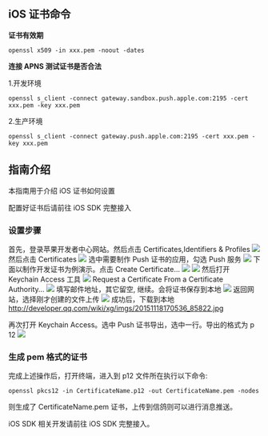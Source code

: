 ##  iOS 证书命令

**证书有效期**
```
openssl x509 -in xxx.pem -noout -dates
```
**连接 APNS 测试证书是否合法**

1.开发环境
```
openssl s_client -connect gateway.sandbox.push.apple.com:2195 -cert xxx.pem -key xxx.pem
```
2.生产环境
```
openssl s_client -connect gateway.push.apple.com:2195 -cert xxx.pem -key xxx.pem
```
## 指南介绍

本指南用于介绍 iOS 证书如何设置

配置好证书后请前往 iOS SDK 完整接入


### 设置步骤

首先，登录苹果开发者中心网站。然后点击 Certificates,Identifiers & Profiles
![](//mc.qcloudimg.com/static/img/13a636325558df6da436d28301e907e3/image.jpg)
然后点击 Certificates
![](//mc.qcloudimg.com/static/img/13a636325558df6da436d28301e907e3/image.jpg)
选中需要制作 Push 证书的应用，勾选 Push 服务
![](//mc.qcloudimg.com/static/img/47598fc9cf98c77fed1c91aa55c1b88e/image.jpg)
下面以制作开发证书为例演示。点击 Create Certificate…
![](//mc.qcloudimg.com/static/img/912a8d77242160b02ef102ebb4e3307c/image.png)
![](//mc.qcloudimg.com/static/img/2f8ba124babf0a925c3f0aa96bfd1bdb/image.jpg)
然后打开 Keychain Access 工具
![](//mc.qcloudimg.com/static/img/eee2ebb09a60acfb9509fe30c02b9e2d/image.jpg)
Request a Certificate From a Certificate Authority… 
![](//mc.qcloudimg.com/static/img/66e99c2d806d0d1d59f9fd93d940bc3a/image.jpg)
填写邮件地址，其它留空, 继续。会将证书保存到本地
![](//mc.qcloudimg.com/static/img/61f00eed1371c2ef791dff672545e899/image.png)
返回网站，选择刚才创建的文件上传
![](//mc.qcloudimg.com/static/img/c62bc18cdcb019a62f4ef73cedff8691/image.jpg)
成功后，下载到本地 http://developer.qq.com/wiki/xg/imgs/20151118170536_85822.jpg

再次打开 Keychain Access。选中 Push 证书导出，选中一行。导出的格式为 p 12
![](//mc.qcloudimg.com/static/img/cadb2f416989d37fa517fa27defb21b6/image.jpg)

### 生成 pem 格式的证书

完成上述操作后，打开终端，进入到 p12 文件所在执行以下命令:
```
openssl pkcs12 -in CertificateName.p12 -out CertificateName.pem -nodes
```
则生成了 CertificateName.pem 证书，上传到信鸽则可以进行消息推送。

iOS SDK 相关开发请前往 iOS SDK 完整接入。




